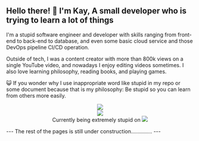 ## Hello there! 👋 I'm Kay, A small developer who is trying to learn a lot of things

I'm a stupid software engineer and developer with skills ranging from front-end to back-end to database, and even some basic cloud service and those DevOps pipeline CI/CD operation.

Outside of tech, I was a content creator with more than 800k views on a single YouTube video, and nowadays I enjoy editing videos sometimes. I also love learning philosophy, reading books, and playing games.

😺 If you wonder why I use inappropriate word like stupid in my repo or some document because that is my philosophy: Be stupid so you can learn from others more easily.

<p align="center">
  <a href="https://skillicons.dev">
    <img src="https://skillicons.dev/icons?i=html,css,js,ts,java,flutter" /><br/>
    <img src="https://skillicons.dev/icons?i=vue,react,tailwind,express,pinia,prisma,postgres,jenkins,docker,rabbitmq,supabase,firebase,aws,gcp,figma" /><br/>
  </a>
    <span>Currently being extremely stupid on</span>
    <a href="https://skillicons.dev">
      <img src="https://skillicons.dev/icons?i=vim,arch" />
    </a>
</p>
---
The rest of the pages is still under construction..............
---
